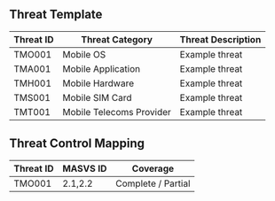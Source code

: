 ## Threat Template

| Threat ID      | Threat Category | Threat Description  | 
| ------------- |-------------| -----|
| TMO001   | Mobile OS | Example threat |
| TMA001   | Mobile Application| Example threat |
| TMH001   | Mobile Hardware | Example threat |
| TMS001   | Mobile SIM Card| Example threat |
| TMT001   | Mobile Telecoms Provider | Example threat |

## Threat Control Mapping

| Threat ID      | MASVS ID | Coverage  | 
| ------------- |-------------| -----|
| TMO001   | 2.1,2.2 | Complete / Partial |

